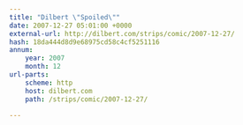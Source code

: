 ```yaml
---
title: "Dilbert \"Spoiled\""
date: 2007-12-27 05:01:00 +0000
external-url: http://dilbert.com/strips/comic/2007-12-27/
hash: 18da444d8d9e68975cd58c4cf5251116
annum:
    year: 2007
    month: 12
url-parts:
    scheme: http
    host: dilbert.com
    path: /strips/comic/2007-12-27/

---
```



